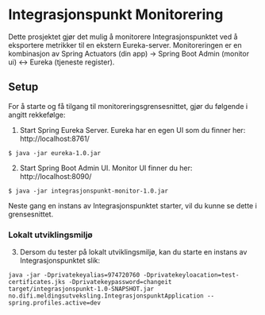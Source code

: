 # Integrasjonspunkt Monitorering

Dette prosjektet gjør det mulig å monitorere Integrasjonspunktet ved å eksportere metrikker til en ekstern Eureka-server.
Monitoreringen er en kombinasjon av Spring Actuators (din app) -> Spring Boot Admin (monitor ui) <-> Eureka (tjeneste register).

## Setup

For å starte og få tilgang til monitoreringsgrensesnittet, gjør du følgende i angitt rekkefølge:

1) Start Spring Eureka Server. Eureka har en egen UI som du finner her: http://localhost:8761/

```shell
$ java -jar eureka-1.0.jar
```

2) Start Spring Boot Admin UI. Monitor UI finner du her: http://localhost:8090/

```shell
$ java -jar integrasjonspunkt-monitor-1.0.jar
```

Neste gang en instans av Integrasjonspunktet starter, vil du kunne se dette i grensesnittet.

### Lokalt utviklingsmiljø

3) Dersom du tester på lokalt utviklingsmiljø, kan du starte en instans av Integrasjonspunktet slik:

```shell
java -jar -Dprivatekeyalias=974720760 -Dprivatekeyloacation=test-certificates.jks -Dprivatekeypassword=changeit 
target/integrasjonspunkt-1.0-SNAPSHOT.jar no.difi.meldingsutveksling.IntegrasjonspunktApplication --spring.profiles.active=dev
```
